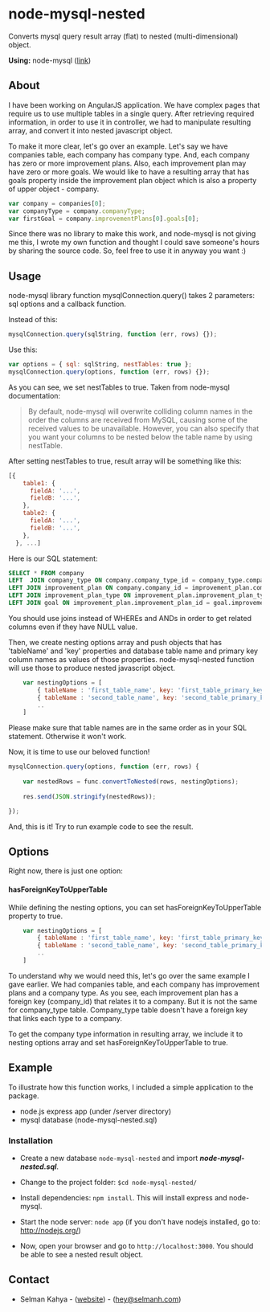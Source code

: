 # node-mysql-nested

Converts mysql query result array (flat) to nested (multi-dimensional) object.

**Using:** node-mysql ([link](https://github.com/felixge/node-mysql))

## About

I have been working on AngularJS application. We have complex pages that require us to use multiple tables in a single query. After retrieving required information, in order to use it in controller, we had to manipulate resulting array, and convert it into nested javascript object. 

To make it more clear, let's go over an example. Let's say we have companies table, each company has company type. And, each company has zero or more improvement plans. Also, each improvement plan may have zero or more goals. We would like to have a resulting array that has goals property inside the improvement plan object which is also a property of upper object - company.

```javascript
var company = companies[0];
var companyType = company.companyType;
var firstGoal = company.improvementPlans[0].goals[0];
```

Since there was no library to make this work, and node-mysql is not giving me this, I wrote my own function and thought I could save someone's hours by sharing the source code. So, feel free to use it in anyway you want :)

## Usage

node-mysql library function mysqlConnection.query() takes 2 parameters: sql options and a callback function. 

Instead of this:

```javascript 
mysqlConnection.query(sqlString, function (err, rows) {});
```

Use this:

```javascript 
var options = { sql: sqlString, nestTables: true };
mysqlConnection.query(options, function (err, rows) {});
```

As you can see, we set nestTables to true. Taken from node-mysql documentation:

> By default, node-mysql will overwrite colliding column names in the order the columns are received from MySQL, causing some of the received values to be unavailable. However, you can also specify that you want your columns to be nested below the table name by using nestTable.

After setting nestTables to true, result array will be something like this:

```javascript 
[{
    table1: {
      fieldA: '...',
      fieldB: '...',
    },
    table2: {
      fieldA: '...',
      fieldB: '...',
    },
  }, ...]
```

Here is our SQL statement:

```sql
SELECT * FROM company
LEFT  JOIN company_type ON company.company_type_id = company_type.company_type_id
LEFT JOIN improvement_plan ON company.company_id = improvement_plan.company_id
LEFT JOIN improvement_plan_type ON improvement_plan.improvement_plan_type_id = improvement_plan_type.improvement_plan_type_id
LEFT JOIN goal ON improvement_plan.improvement_plan_id = goal.improvement_plan_id
```

You should use joins instead of WHEREs and ANDs in order to get related columns even if they have NULL value.

Then, we create nesting options array and push objects that has 'tableName' and 'key' properties and database table name and primary key column names as values of those  properties. node-mysql-nested function will use those to produce nested javascript object.

```javascript
    var nestingOptions = [
        { tableName : 'first_table_name', key: 'first_table_primary_key_column_name'},
        { tableName : 'second_table_name', key: 'second_table_primary_key_column_name' }
        ..
    ]
``` 

Please make sure that table names are in the same order as in your SQL statement. Otherwise it won't work.

Now, it is time to use our beloved function!

```javascript
mysqlConnection.query(options, function (err, rows) {
    
    var nestedRows = func.convertToNested(rows, nestingOptions);
    
    res.send(JSON.stringify(nestedRows));

});
```

And, this is it! Try to run example code to see the result.

## Options

Right now, there is just one option:

#### hasForeignKeyToUpperTable

While defining the nesting options, you can set hasForeignKeyToUpperTable property to true.
 
```javascript
    var nestingOptions = [
        { tableName : 'first_table_name', key: 'first_table_primary_key_column_name'},
        { tableName : 'second_table_name', key: 'second_table_primary_key_column_name' hasForeignKeyToUpperTable: true }
        ..
    ]
```

To understand why we would need this, let's go over the same example I gave earlier. We had companies table, and each company has improvement plans and a company type. As you see, each improvement plan has a foreign key (company_id) that relates it to a company. But it is not the same for company_type table. Company_type table doesn't have a foreign key that links each type to a company. 

To get the company type information in resulting array, we include it to nesting options array and set hasForeignKeyToUpperTable to true.

## Example

To illustrate how this function works, I included a simple application to the package. 

* node.js express app (under /server directory)
* mysql database (node-mysql-nested.sql)

### Installation

* Create a new database `node-mysql-nested` and import ***node-mysql-nested.sql***.

* Change to the project folder: `$cd node-mysql-nested/`  

* Install dependencies: `npm install`. This will install express and node-mysql.

* Start the node server: `node app` (if you don't have nodejs installed, go to: http://nodejs.org/)

* Now, open your browser and go to `http://localhost:3000`. You should be able to see a nested result object.

## Contact

 - Selman Kahya - ([website](http://www.selmanh.com)) - (hey@selmanh.com)